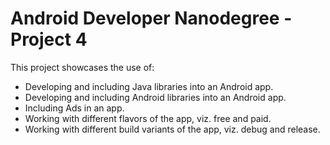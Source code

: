 # Android Developer Nanodegree - Project 4

This project showcases the use of:
- Developing and including Java libraries into an Android app.
- Developing and including Android libraries into an Android app.
- Including Ads in an app.
- Working with different flavors of the app, viz. free and paid.
- Working with different build variants of the app, viz. debug and release.